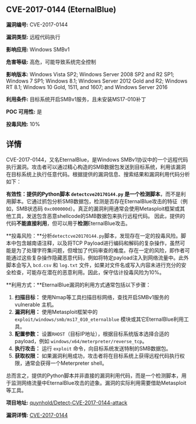 ## CVE-2017-0144 (EternalBlue)

**漏洞编号:** CVE-2017-0144

**漏洞类型:** 远程代码执行

**影响应用:** Windows SMBv1

**危害等级:** 高危，可能导致系统完全控制

**影响版本:** Windows Vista SP2; Windows Server 2008 SP2 and R2 SP1; Windows 7 SP1; Windows 8.1; Windows Server 2012 Gold and R2; Windows RT 8.1; Windows 10 Gold, 1511, and 1607; and Windows Server 2016

**利用条件:** 目标系统开启SMBv1服务，且未安装MS17-010补丁

**POC 可用性:** 是

**投毒风险:** 10%

## 详情

CVE-2017-0144，又名EternalBlue，是Windows SMBv1协议中的一个远程代码执行漏洞。攻击者可以通过精心构造的SMB数据包发送到目标系统，利用该漏洞在目标系统上执行任意代码。根据提供的漏洞信息、搜索结果和漏洞利用代码分析如下：

**有效性：**提供的Python脚本 `detectcve20170144.py` 是一个**检测脚本**，而不是利用脚本。它通过抓包分析SMB数据包，检测是否存在EternalBlue攻击的特征（例如，SMB状态码 `0xc000000d`）。真正的漏洞利用通常会使用Metasploit框架或其他工具，发送包含恶意shellcode的SMB数据包来执行远程代码。 因此，提供的代码**不能直接利用**，但可以用于**检测**EternalBlue攻击。

**投毒风险：**分析`detectcve20170144.py`脚本，发现存在一定的投毒风险。脚本中包含越南语注释，以及将TCP Payload进行编码和解码的复杂操作，虽然可能是为了处理字符集问题，但增加了代码审查的难度。存在一定的风险，即作者可能通过这些复杂操作隐藏恶意代码，例如将特定payload注入到网络流量中。此外脚本会写入 `bcd.csv` 和 `log.txt` 文件，如果对文件名或写入内容未进行充分的安全检查，可能存在潜在的恶意利用。因此，保守估计投毒风险为10%。

**利用方式：**EternalBlue漏洞的利用方式通常包括以下步骤：

1.  **扫描目标：** 使用Nmap等工具扫描目标网络，查找开启SMBv1服务的 vulnerable 主机。
2.  **漏洞利用：** 使用Metasploit框架中的 `exploit/windows/smb/ms17_010_eternalblue` 模块或其它EternalBlue利用工具。
3.  **配置参数：** 设置`RHOST`（目标IP地址），根据目标系统版本选择合适的payload，例如 `windows/x64/meterpreter/reverse_tcp`。
4.  **执行攻击：** 运行 `exploit` 命令，向目标系统发送特制的SMB数据包。
5.  **获取权限：** 如果漏洞利用成功，攻击者将在目标系统上获得远程代码执行权限，通常会获得一个Meterpreter shell。

总而言之，提供的Python脚本并非直接的漏洞利用代码，而是一个检测脚本，用于监测网络流量中EternalBlue攻击的迹象。漏洞的实际利用需要借助Metasploit等工具。

**项目地址:** [quynhold/Detect-CVE-2017-0144-attack](https://github.com/quynhold/Detect-CVE-2017-0144-attack)

**漏洞详情:** [CVE-2017-0144](https://nvd.nist.gov/vuln/detail/CVE-2017-0144)